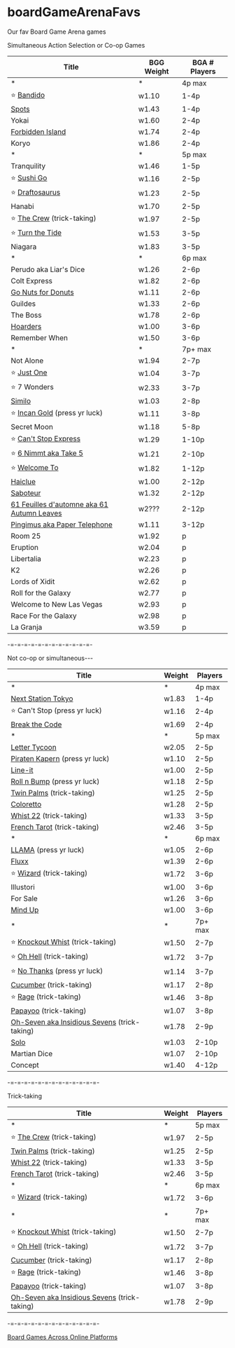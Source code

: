 # boardGameArenaFavs
Our fav Board Game Arena games

Simultaneous Action Selection or Co-op Games

|Title|BGG Weight|BGA # Players|
|-----|-----|-----|
|*|*|4p max|
| ⭐ [Bandido](https://boardgamearena.com/gamepanel?game=bandido) | w1.10 | 1-4p |
| [Spots](https://boardgamearena.com/gamepanel?game=spots) | w1.43 | 1-4p |
| Yokai | w1.60 | 2-4p |
| [Forbidden Island](https://boardgamearena.com/gamepanel?game=forbiddenisland) | w1.74 | 2-4p |
| Koryo | w1.86 | 2-4p |
|*|*|5p max|
| Tranquility | w1.46 | 1-5p |
| ⭐ [Sushi Go](https://boardgamearena.com/gamepanel?game=sushigo) | w1.16 | 2-5p |
| ⭐ [Draftosaurus](https://boardgamearena.com/gamepanel?game=draftosaurus) | w1.23 | 2-5p |
| Hanabi | w1.70 | 2-5p |
| ⭐ [The Crew](https://boardgamearena.com/gamepanel?game=thecrew) (trick-taking)| w1.97 | 2-5p |
| ⭐ [Turn the Tide](https://boardgamearena.com/gamepanel?game=turnthetide) | w1.53 | 3-5p |
| Niagara | w1.83 | 3-5p |
|*|*|6p max|
| Perudo aka Liar's Dice | w1.26 | 2-6p |
| Colt Express | w1.82 | 2-6p |
| [Go Nuts for Donuts](https://boardgamearena.com/gamepanel?game=gonutsfordonuts) | w1.11 | 2-6p |
| Guildes | w1.33 | 2-6p |
| The Boss | w1.78 | 2-6p |
| [Hoarders](https://boardgamearena.com/gamepanel?game=hoarders) | w1.00 | 3-6p |
| Remember When | w1.50 | 3-6p |
|*|*|7p+ max|
| Not Alone | w1.94 | 2-7p |
| ⭐ [Just One](https://boardgamearena.com/gamepanel?game=justone) | w1.04 | 3-7p |
| ⭐ 7 Wonders | w2.33 | 3-7p |
| [Similo](https://boardgamearena.com/gamepanel?game=similo) | w1.03 | 2-8p |
| ⭐ [Incan Gold](https://boardgamearena.com/gamepanel?game=incangold) (press yr luck) | w1.11 | 3-8p |
| Secret Moon | w1.18 | 5-8p |
| ⭐ [Can't Stop Express](https://boardgamearena.com/gamepanel?game=cantstopexpress) | w1.29 | 1-10p |
| ⭐ [6 Nimmt aka Take 5](https://boardgamearena.com/gamepanel?game=sechsnimmt) | w1.21 | 2-10p |
| ⭐ [Welcome To](https://boardgamearena.com/gamepanel?game=welcometo) | w1.82 | 1-12p |
| [Haiclue](https://en.boardgamearena.com/gamepanel?game=haiclue) | w1.00 | 2-12p |
| [Saboteur](https://boardgamearena.com/gamepanel?game=saboteur) | w1.32 | 2-12p |
| [61 Feuilles d'automne aka 61 Autumn Leaves](https://boardgamearena.com/gamepanel?game=sixtyone)|w2???|2-12p|
| [Pingimus aka Paper Telephone](https://boardgamearena.com/gamepanel?game=pingimus) | w1.11 | 3-12p |
| Room 25 | w1.92 |p|
| Eruption | w2.04 |p|
|Libertalia | w2.23 |p|
|K2 | w2.26 |p|
|Lords of Xidit | w2.62 |p|
|Roll for the Galaxy | w2.77 |p|
|Welcome to New Las Vegas | w2.93 |p|
|Race For the Galaxy | w2.98 |p|
|La Granja| w3.59 |p|

-=-=-=-=-=-=-=-=-=-=-=-=-

Not co-op or simultaneous---

|Title|Weight|Players|
|-----|-----|-----|
|*|*|4p max|
| [Next Station Tokyo](https://boardgamearena.com/gamepanel?game=nextstationtokyo) | w1.83 | 1-4p |
| ⭐ Can't Stop (press yr luck) | w1.16 | 2-4p |
| [Break the Code](https://boardgamearena.com/gamepanel?game=breakthecode) | w1.69 | 2-4p |
|*|*|5p max|
| [Letter Tycoon](https://boardgamearena.com/gamepanel?game=lettertycoon) | w2.05 | 2-5p |
| [Piraten Kapern](https://boardgamearena.com/gamepanel?game=piratenkapern) (press yr luck) | w1.10 | 2-5p |
| [Line-it](https://boardgamearena.com/gamepanel?game=lineit) | w1.00 | 2-5p |
| [Roll n Bump](https://boardgamearena.com/gamepanel?game=rollandbump) (press yr luck) |w1.18|2-5p|
| [Twin Palms](https://boardgamearena.com/gamepanel?game=twinpalms) (trick-taking)| w1.25 | 2-5p |
| [Coloretto](https://boardgamearena.com/gamepanel?game=coloretto) | w1.28 | 2-5p |
| [Whist 22](https://boardgamearena.com/gamepanel?game=whisttwentytwo) (trick-taking) | w1.33 | 3-5p |
| [French Tarot](https://boardgamearena.com/gamepanel?game=frenchtarot) (trick-taking) | w2.46 | 3-5p |
|*|*|6p max|
| [LLAMA](https://boardgamearena.com/gamepanel?game=lama) (press yr luck) |w1.05|2-6p|
| [Fluxx](https://boardgamearena.com/gamepanel?game=fluxx) | w1.39 | 2-6p |
| ⭐ [Wizard](https://boardgamearena.com/gamepanel?game=wizard) (trick-taking) | w1.72 | 3-6p |
| Illustori | w1.00 | 3-6p |
| For Sale | w1.26 | 3-6p |
| [Mind Up](https://boardgamearena.com/gamepanel?game=mindup) |w1.00|3-6p|
|*|*|7p+ max|
| ⭐ [Knockout Whist](https://boardgamearena.com/gamepanel?game=knockoutwhist) (trick-taking) | w1.50 | 2-7p |
| ⭐ [Oh Hell](https://boardgamearena.com/gamepanel?game=ohhell) (trick-taking) |w1.72|3-7p|
| ⭐ [No Thanks](https://boardgamearena.com/gamepanel?game=nothanks) (press yr luck) |w1.14|3-7p|
| [Cucumber](https://boardgamearena.com/gamepanel?game=cucumber) (trick-taking)| w1.17 | 2-8p |
| ⭐ [Rage](https://boardgamearena.com/gamepanel?game=rage) (trick-taking) | w1.46 | 3-8p |
| [Papayoo](https://boardgamearena.com/gamepanel?game=papayoo) (trick-taking)| w1.07 | 3-8p |
| [Oh-Seven aka Insidious Sevens](https://boardgamearena.com/gamepanel?game=ohseven) (trick-taking)| w1.78 | 2-9p |
| [Solo](https://boardgamearena.com/gamepanel?game=solo) | w1.03 | 2-10p |
| Martian Dice | w1.07 | 2-10p |
| Concept | w1.40 | 4-12p |


-=-=-=-=-=-=-=-=-=-=-=-=-=-

Trick-taking

|Title|Weight|Players|
|-----|-----|-----|
|*|*|5p max|
| ⭐ [The Crew](https://boardgamearena.com/gamepanel?game=thecrew) (trick-taking)| w1.97 | 2-5p |
| [Twin Palms](https://boardgamearena.com/gamepanel?game=twinpalms) (trick-taking)| w1.25 | 2-5p |
| [Whist 22](https://boardgamearena.com/gamepanel?game=whisttwentytwo) (trick-taking) | w1.33 | 3-5p |
| [French Tarot](https://boardgamearena.com/gamepanel?game=frenchtarot) (trick-taking) | w2.46 | 3-5p |
|*|*|6p max|
| ⭐ [Wizard](https://boardgamearena.com/gamepanel?game=wizard) (trick-taking) | w1.72 | 3-6p |
|*|*|7p+ max|
| ⭐ [Knockout Whist](https://boardgamearena.com/gamepanel?game=knockoutwhist) (trick-taking) | w1.50 | 2-7p |
| ⭐ [Oh Hell](https://boardgamearena.com/gamepanel?game=ohhell) (trick-taking) |w1.72|3-7p|
| [Cucumber](https://boardgamearena.com/gamepanel?game=cucumber) (trick-taking)| w1.17 | 2-8p |
| ⭐ [Rage](https://boardgamearena.com/gamepanel?game=rage) (trick-taking) | w1.46 | 3-8p |
| [Papayoo](https://boardgamearena.com/gamepanel?game=papayoo) (trick-taking)| w1.07 | 3-8p |
| [Oh-Seven aka Insidious Sevens](https://boardgamearena.com/gamepanel?game=ohseven) (trick-taking)| w1.78 | 2-9p |

-=-=-=-=-=-=-=-=-=-=-=-=-=-

[Board Games Across Online Platforms](https://docs.google.com/spreadsheets/d/1ppQYqr9fX1YK8SmPbzmGttb6CCqeDEwPm6ImBRfVWd4/edit)

